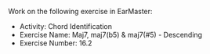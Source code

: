 Work on the following exercise in EarMaster:
- Activity: Chord Identification
- Exercise Name: Maj7, maj7(b5) & maj7(#5) - Descending
- Exercise Number: 16.2
